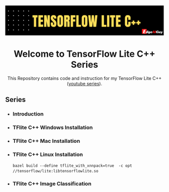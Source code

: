 ![Alt text](images/Banner.png "TensorFlow Lite C++")
<h1 align="center" >Welcome to TensorFlow Lite C++ Series</h1>

<div align="center">

This Repository contains code and instruction for my TensorFlow Lite C++ ([youtube series](https://www.youtube.com/playlist?list=PLYV_j9XEhvorTV-ClcNA2xUb5YsdUHgRX)). 

</div>

## Series

<!-- row 6 -->

- ### Introduction
- ### TFlite C++ Windows Installation
- ### TFlite C++ Mac Installation
- ### TFlite C++ Linux Installation

    `bazel build --define tflite_with_xnnpack=true  -c opt //tensorflow/lite:libtensorflowlite.so`

- ### TFlite C++ Image Classification


